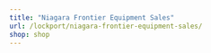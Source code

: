 ```yaml
---
title: "Niagara Frontier Equipment Sales"
url: /lockport/niagara-frontier-equipment-sales/
shop: shop
---
```


